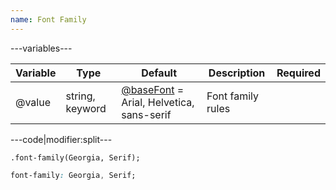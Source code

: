 ```yaml
---
name: Font Family
---
```


---variables---

| Variable | Type | Default | Description | Required |
| -- | -- | -- | -- | -- |
| @value | string, keyword | [@baseFont](/style/variables#base) = Arial, Helvetica, sans-serif | Font family rules ||

---code|modifier:split---

```less
.font-family(Georgia, Serif);
```

```css
font-family: Georgia, Serif;
```